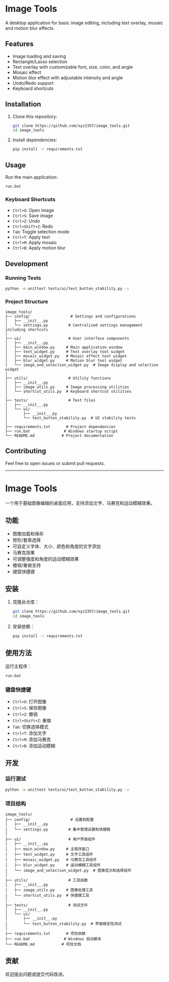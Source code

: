 # Image Tools

A desktop application for basic image editing, including text overlay, mosaic and motion blur effects.

## Features

- Image loading and saving
- Rectangle/Lasso selection
- Text overlay with customizable font, size, color, and angle
- Mosaic effect
- Motion blur effect with adjustable intensity and angle
- Undo/Redo support
- Keyboard shortcuts

## Installation

1. Clone this repository:
   ```bash
   git clone https://github.com/xyz2357/image_tools.git
   cd image_tools
   ```

2. Install dependencies:
   ```bash
   pip install -r requirements.txt
   ```

## Usage

Run the main application:
```bash
run.bat
```

### Keyboard Shortcuts

- `Ctrl+O`: Open image
- `Ctrl+S`: Save image
- `Ctrl+Z`: Undo
- `Ctrl+Shift+Z`: Redo
- `Tab`: Toggle selection mode
- `Ctrl+T`: Apply text
- `Ctrl+M`: Apply mosaic
- `Ctrl+B`: Apply motion blur

## Development

### Running Tests
```bash
python -m unittest tests/ui/test_button_stability.py -v
```

### Project Structure
```plaintext
image_tools/
├── config/                  # Settings and configurations 
│   ├── __init__.py
│   └── settings.py         # Centralized settings management including shortcuts
│
├── ui/                     # User interface components
│   ├── __init__.py
│   ├── main_window.py     # Main application window
│   ├── text_widget.py     # Text overlay tool widget
│   ├── mosaic_widget.py   # Mosaic effect tool widget
│   ├── blur_widget.py     # Motion blur tool widget
│   └── image_and_selection_widget.py  # Image display and selection widget
│
├── utils/                  # Utility functions
│   ├── __init__.py
│   ├── image_utils.py     # Image processing utilities
│   └── shortcut_utils.py  # Keyboard shortcut utilities
│
├── tests/                  # Test files
│   ├── __init__.py
│   └── ui/
│       ├── __init__.py
│       └── test_button_stability.py  # UI stability tests
│
├── requirements.txt       # Project dependencies
├── run.bat               # Windows startup script
└── README.md            # Project documentation
```

## Contributing

Feel free to open issues or submit pull requests.

---

# Image Tools

一个用于基础图像编辑的桌面应用，支持添加文字、马赛克和运动模糊效果。

## 功能

- 图像加载和保存
- 矩形/套索选择
- 可自定义字体、大小、颜色和角度的文字添加
- 马赛克效果
- 可调整强度和角度的运动模糊效果
- 撤销/重做支持
- 键盘快捷键

## 安装

1. 克隆此仓库：
   ```bash
   git clone https://github.com/xyz2357/image_tools.git
   cd image_tools
   ```

2. 安装依赖：
   ```bash
   pip install -r requirements.txt
   ```

## 使用方法

运行主程序：
```bash
run.bat
```

### 键盘快捷键

- `Ctrl+O`: 打开图像
- `Ctrl+S`: 保存图像
- `Ctrl+Z`: 撤销
- `Ctrl+Shift+Z`: 重做
- `Tab`: 切换选择模式
- `Ctrl+T`: 添加文字
- `Ctrl+M`: 添加马赛克
- `Ctrl+B`: 添加运动模糊

## 开发

### 运行测试
```bash
python -m unittest tests/ui/test_button_stability.py -v
```

### 项目结构
```plaintext
image_tools/
├── config/                  # 设置和配置 
│   ├── __init__.py
│   └── settings.py         # 集中管理设置和快捷键
│
├── ui/                     # 用户界面组件
│   ├── __init__.py
│   ├── main_window.py     # 主程序窗口
│   ├── text_widget.py     # 文字工具组件
│   ├── mosaic_widget.py   # 马赛克工具组件
│   ├── blur_widget.py     # 运动模糊工具组件
│   └── image_and_selection_widget.py  # 图像显示和选择组件
│
├── utils/                  # 工具函数
│   ├── __init__.py
│   ├── image_utils.py     # 图像处理工具
│   └── shortcut_utils.py  # 快捷键工具
│
├── tests/                  # 测试文件
│   ├── __init__.py
│   └── ui/
│       ├── __init__.py
│       └── test_button_stability.py  # 界面稳定性测试
│
├── requirements.txt       # 项目依赖
├── run.bat               # Windows 启动脚本
└── README.md            # 项目文档
```

## 贡献

欢迎提出问题或提交代码改进。